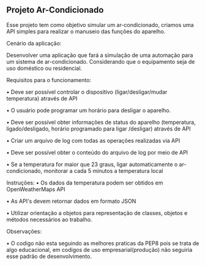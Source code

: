## Projeto Ar-Condicionado

Esse projeto tem como objetivo simular um ar-condicionado, criamos uma API simples para realizar o manuseio das funções do aparelho.

Cenário da aplicação:

Desenvolver uma aplicação que fará a simulação de uma automação para um sistema de ar-condicionado. 
Considerando que o equipamento seja de uso doméstico ou residencial.

Requisitos para o funcionamento:
  
  • Deve ser possível controlar o dispositivo (ligar/desligar/mudar temperatura) através de API
  
  • O usuário pode programar um horário para desligar o aparelho.
  
  • Deve ser possível obter informações de status do aparelho (temperatura, ligado/desligado, horário programado para ligar /desligar) através de API
  
  • Criar um arquivo de log com todas as operações realizadas via API
  
  • Deve ser possível obter o conteúdo do arquivo de log por meio de API
  
  • Se a temperatura for maior que 23 graus, ligar automaticamente o ar-condicionado, monitorar a cada 5 minutos a temperatura local

Instruções:
  • Os dados da temperatura podem ser obtidos em OpenWeatherMaps API
  
  • As API's devem retornar dados em formato JSON
  
  • Utilizar orientação a objetos para representação de classes, objetos e métodos necessários ao trabalho.

Observações:

  • O codigo não esta seguindo as melhores praticas da PEP8 pois se trata de algo educacional, em codigos de uso empresarial(produção) não seguiria esse padrão de desenvolvimento.
